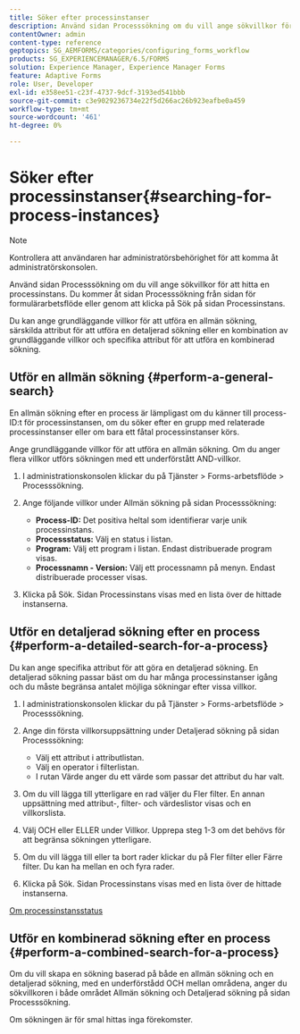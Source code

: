 ```yaml
---
title: Söker efter processinstanser
description: Använd sidan Processsökning om du vill ange sökvillkor för att hitta en processinstans.
contentOwner: admin
content-type: reference
geptopics: SG_AEMFORMS/categories/configuring_forms_workflow
products: SG_EXPERIENCEMANAGER/6.5/FORMS
solution: Experience Manager, Experience Manager Forms
feature: Adaptive Forms
role: User, Developer
exl-id: e358ee51-c23f-4737-9dcf-3193ed541bbb
source-git-commit: c3e9029236734e22f5d266ac26b923eafbe0a459
workflow-type: tm+mt
source-wordcount: '461'
ht-degree: 0%

---
```


# Söker efter processinstanser{#searching-for-process-instances}

>[!NOTE]
> 
> Kontrollera att användaren har administratörsbehörighet för att komma åt administratörskonsolen.

Använd sidan Processsökning om du vill ange sökvillkor för att hitta en processinstans. Du kommer åt sidan Processsökning från sidan för formulärarbetsflöde eller genom att klicka på Sök på sidan Processinstans.

Du kan ange grundläggande villkor för att utföra en allmän sökning, särskilda attribut för att utföra en detaljerad sökning eller en kombination av grundläggande villkor och specifika attribut för att utföra en kombinerad sökning.

## Utför en allmän sökning {#perform-a-general-search}

En allmän sökning efter en process är lämpligast om du känner till process-ID:t för processinstansen, om du söker efter en grupp med relaterade processinstanser eller om bara ett fåtal processinstanser körs.

Ange grundläggande villkor för att utföra en allmän sökning. Om du anger flera villkor utförs sökningen med ett underförstått AND-villkor.

1. I administrationskonsolen klickar du på Tjänster > Forms-arbetsflöde > Processsökning.
1. Ange följande villkor under Allmän sökning på sidan Processsökning:

   * **Process-ID:** Det positiva heltal som identifierar varje unik processinstans.
   * **Processstatus:** Välj en status i listan.
   * **Program:** Välj ett program i listan. Endast distribuerade program visas.
   * **Processnamn - Version:** Välj ett processnamn på menyn. Endast distribuerade processer visas.

1. Klicka på Sök. Sidan Processinstans visas med en lista över de hittade instanserna.

## Utför en detaljerad sökning efter en process {#perform-a-detailed-search-for-a-process}

Du kan ange specifika attribut för att göra en detaljerad sökning. En detaljerad sökning passar bäst om du har många processinstanser igång och du måste begränsa antalet möjliga sökningar efter vissa villkor.

1. I administrationskonsolen klickar du på Tjänster > Forms-arbetsflöde > Processsökning.
1. Ange din första villkorsuppsättning under Detaljerad sökning på sidan Processsökning:

   * Välj ett attribut i attributlistan.
   * Välj en operator i filterlistan.
   * I rutan Värde anger du ett värde som passar det attribut du har valt.

1. Om du vill lägga till ytterligare en rad väljer du Fler filter. En annan uppsättning med attribut-, filter- och värdeslistor visas och en villkorslista.
1. Välj OCH eller ELLER under Villkor. Upprepa steg 1-3 om det behövs för att begränsa sökningen ytterligare.
1. Om du vill lägga till eller ta bort rader klickar du på Fler filter eller Färre filter. Du kan ha mellan en och fyra rader.
1. Klicka på Sök. Sidan Processinstans visas med en lista över de hittade instanserna.

[Om processinstansstatus](/help/forms/using/admin-help/processes.md#about-process-instance-statuses)

## Utför en kombinerad sökning efter en process {#perform-a-combined-search-for-a-process}

Om du vill skapa en sökning baserad på både en allmän sökning och en detaljerad sökning, med en underförstådd OCH mellan områdena, anger du sökvillkoren i både området Allmän sökning och Detaljerad sökning på sidan Processsökning.

Om sökningen är för smal hittas inga förekomster.
